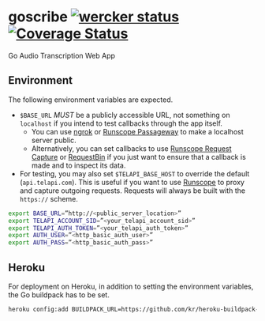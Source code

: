 goscribe [![wercker status](https://app.wercker.com/status/1b0a41def3a5dc3d25770d8b0e7ae909/s/ "wercker status")](https://app.wercker.com/project/bykey/1b0a41def3a5dc3d25770d8b0e7ae909) [![Coverage Status](https://coveralls.io/repos/joshuarubin/goscribe/badge.png?branch=master)](https://coveralls.io/r/joshuarubin/goscribe?branch=master)
========

Go Audio Transcription Web App

## Environment

The following environment variables are expected.

* `$BASE_URL` *MUST* be a publicly accessible URL, not something on `localhost` if you intend to test callbacks through the app itself.
    * You can use [ngrok](https://ngrok.com/) or [Runscope Passageway](https://www.runscope.com/docs/passageway) to make a localhost server public.
    * Alternatively, you can set callbacks to use [Runscope Request Capture](https://www.runscope.com/docs/request-capture) or [RequestBin](http://requestb.in/) if you just want to ensure that a callback is made and to inspect its data.
* For testing, you may also set `$TELAPI_BASE_HOST` to override the default (`api.telapi.com`). This is useful if you want to use [Runscope](https://www.runscope.com) to proxy and capture outgoing requests. Requests will always be built with the `https://` scheme.

```bash
export BASE_URL=”http://<public_server_location>”
export TELAPI_ACCOUNT_SID=”<your_telapi_account_sid>”
export TELAPI_AUTH_TOKEN=”<your_telapi_auth_token>”
export AUTH_USER=”<http_basic_auth_user>”
export AUTH_PASS=”<http_basic_auth_pass>”
```

## Heroku

For deployment on Heroku, in addition to setting the environment variables, the Go buildpack has to be set.

```bash
heroku config:add BUILDPACK_URL=https://github.com/kr/heroku-buildpack-go.git
```
